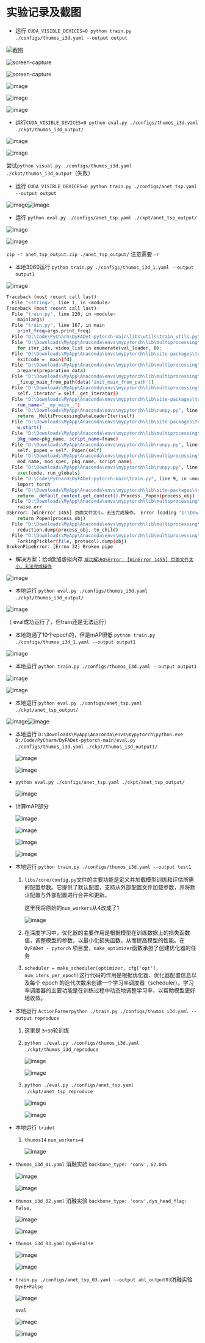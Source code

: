 # 实验记录及截图

- 运行 `CUDA_VISIBLE_DEVICES=0 python train.py ./configs/thumos_i3d.yaml --output output`​

![截图](assets/82f2b7c7de77092d0021e057a085e037-20250114212239-4l7wh8x.png)​

![screen-capture](assets/224759ae582abd4c9167aa56801a6767-20250114212239-zvfvfln.png)​

![screen-capture](assets/dc3f0a5520e26fe92168a68ef2b59f05-20250114212239-3aztosy.png "3060 desktop 运行报错 【01】")​

![image](assets/image-20250222174042-zgossha.png "遇到的报错【02】")

![image](assets/image-20250222185556-zcektvf.png "报错解决办法【02】")​

![image](assets/image-20250222184942-9ebiwa8.png "thumos_i3d.yaml （train）")​

- 运行`CUDA_VISIBLE_DEVICES=0 python eval.py ./configs/thumos_i3d.yaml ./ckpt/thumos_i3d_output/`​

![image](assets/image-20250222185407-4ku45dh.png "thumos_i3d.yaml （eval）")

![image](assets/image-20250224170636-nsutqed.png "本地3060训练")

尝试`python visual.py ./configs/thumos_i3d.yaml ./ckpt/thumos_i3d_output`​（失败）

- 运行 `CUDA_VISIBLE_DEVICES=0 python train.py ./configs/anet_tsp.yaml --output output`​

![image](assets/image-20250226145722-ul8ej1e.png)![image](assets/image-20250226164509-wpjs04p.png)​

- 运行 `python eval.py ./configs/anet_tsp.yaml ./ckpt/anet_tsp_output/`​

![image](assets/image-20250226165336-kgfbfqp.png)​

![image](assets/image-20250226165312-qvacv20.png)​

​`zip -r anet_tsp_output.zip ./anet_tsp_output/`​ 注意需要 `-r`​

- 本地3060运行 `python train.py ./configs/thumos_i3d_1.yaml --output output1`​

![image](assets/image-20250226150741-7cq0cys.png)​

```bash
Traceback (most recent call last):
  File "<string>", line 1, in <module>
Traceback (most recent call last):
  File "train.py", line 220, in <module>
    main(args)
  File "train.py", line 167, in main
    print_freq=args.print_freq)
  File "D:\Code\PyCharm\DyFADet-pytorch-main\libs\utils\train_utils.py", line 392, in valid_one_epoch
  File "D:\Downloads\MyApp\Anaconda\envs\mypytorch\lib\multiprocessing\spawn.py", line 105, in spawn_main
    for iter_idx, video_list in enumerate(val_loader, 0):
  File "D:\Downloads\MyApp\Anaconda\envs\mypytorch\lib\site-packages\torch\utils\data\dataloader.py", line 363, in __iter__
    exitcode = _main(fd)
  File "D:\Downloads\MyApp\Anaconda\envs\mypytorch\lib\multiprocessing\spawn.py", line 114, in _main
    prepare(preparation_data)
  File "D:\Downloads\MyApp\Anaconda\envs\mypytorch\lib\multiprocessing\spawn.py", line 225, in prepare
    _fixup_main_from_path(data['init_main_from_path'])
  File "D:\Downloads\MyApp\Anaconda\envs\mypytorch\lib\multiprocessing\spawn.py", line 277, in _fixup_main_from_path
    self._iterator = self._get_iterator()
  File "D:\Downloads\MyApp\Anaconda\envs\mypytorch\lib\site-packages\torch\utils\data\dataloader.py", line 314, in _get_iterator
    run_name="__mp_main__")
  File "D:\Downloads\MyApp\Anaconda\envs\mypytorch\lib\runpy.py", line 263, in run_path
    return _MultiProcessingDataLoaderIter(self)
  File "D:\Downloads\MyApp\Anaconda\envs\mypytorch\lib\site-packages\torch\utils\data\dataloader.py", line 927, in __init__
    w.start()
  File "D:\Downloads\MyApp\Anaconda\envs\mypytorch\lib\multiprocessing\process.py", line 112, in start
    pkg_name=pkg_name, script_name=fname)
  File "D:\Downloads\MyApp\Anaconda\envs\mypytorch\lib\runpy.py", line 96, in _run_module_code
    self._popen = self._Popen(self)
  File "D:\Downloads\MyApp\Anaconda\envs\mypytorch\lib\multiprocessing\context.py", line 223, in _Popen
    mod_name, mod_spec, pkg_name, script_name)
  File "D:\Downloads\MyApp\Anaconda\envs\mypytorch\lib\runpy.py", line 85, in _run_code
    exec(code, run_globals)
  File "D:\Code\PyCharm\DyFADet-pytorch-main\train.py", line 9, in <module>
    import torch
  File "D:\Downloads\MyApp\Anaconda\envs\mypytorch\lib\site-packages\torch\__init__.py", line 126, in <module>
    return _default_context.get_context().Process._Popen(process_obj)
  File "D:\Downloads\MyApp\Anaconda\envs\mypytorch\lib\multiprocessing\context.py", line 322, in _Popen
    raise err
OSError: [WinError 1455] 页面文件太小，无法完成操作。 Error loading "D:\Downloads\MyApp\Anaconda\envs\mypytorch\lib\site-packages\torch\lib\shm.dll" or one of its dependencies.
    return Popen(process_obj)
  File "D:\Downloads\MyApp\Anaconda\envs\mypytorch\lib\multiprocessing\popen_spawn_win32.py", line 89, in __init__
    reduction.dump(process_obj, to_child)
  File "D:\Downloads\MyApp\Anaconda\envs\mypytorch\lib\multiprocessing\reduction.py", line 60, in dump
    ForkingPickler(file, protocol).dump(obj)
BrokenPipeError: [Errno 32] Broken pipe
```

- 解决方案：给d盘加虚拟内存  [`成功解决OSError: [WinError 1455] 页面文件太小，无法完成操作`](https://blog.csdn.net/m0_62919535/article/details/132725967)​

![image](assets/image-20250226163232-ydrftam.png)​

- 本地运行 `python eval.py ./configs/thumos_i3d.yaml ./ckpt/thumos_i3d_output/`​

![image](assets/image-20250226163034-j8xdvux.png)

（ eval成功运行了，但train还是无法运行）

- 本地跑通了10个epoch的，但是mAP很低 `python train.py ./configs/thumos_i3d_1.yaml --output output1`​

![image](assets/image-20250226173829-vw9wa76.png)​

- 本地运行 `python train.py ./configs/thumos_i3d.yaml --output output1`​

![image](assets/image-20250226183721-vy7ezec.png)​

![image](assets/image-20250226183643-zitwj83.png)​

- 本地运行 `python eval.py ./configs/anet_tsp.yaml ./ckpt/anet_tsp_output/`​

![image](assets/image-20250226172107-dds09rk.png)![image](assets/image-20250226172048-7pyscgl.png)​

- 本地运行 `D:\Downloads\MyApp\Anaconda\envs\mypytorch\python.exe D:/Code/PyCharm/DyFADet-pytorch-main/eval.py ./configs/thumos_i3d.yaml ./ckpt/thumos_i3d_output1/`​

  ![image](assets/image-20250408222830-c10dr7j.png)​

  ![image](assets/image-20250415020029-4zr2o96.png)​
- ​`python eval.py ./configs/anet_tsp.yaml ./ckpt/anet_tsp_output/`​

  ![image](assets/image-20250415020244-93b20wi.png)
- 计算mAP部分

  ![image](assets/image-20250415023307-053rmp0.png)​

  ![image](assets/image-20250415023449-cbmyiut.png)​

  ![image](assets/image-20250415023747-62675pf.png)​

  ![image](assets/image-20250415023847-331j1jo.png)​
- 本地运行 `python train.py ./configs/thumos_i3d.yaml --output test1`​

  1. ​`libs/core/config.py`​ 文件的主要功能是定义并加载模型训练和评估所需的配置参数。它提供了默认配置，支持从外部配置文件加载参数，并将默认配置与外部配置进行合并和更新。

      这里我将原始的`num_workers`​从4改成了1

      ![image](assets/image-20250415151409-55mqwqh.png)​
  2. 在深度学习中，优化器的主要作用是根据模型在训练数据上的损失函数值，调整模型的参数，以最小化损失函数，从而提高模型的性能。在 `DyFADet - pytorch`​ 项目里，`make_optimizer`​ 函数承担了创建优化器的任务
  3. ​`scheduler = make_scheduler(optimizer, cfg['opt'], num_iters_per_epoch)`​ 这行代码的作用是根据优化器、优化器配置信息以及每个 epoch 的迭代次数来创建一个学习率调度器（scheduler）。学习率调度器的主要功能是在训练过程中动态地调整学习率，以帮助模型更好地收敛。
- 本地运行 `ActionFormer`​  `python ./train.py ./configs/thumos_i3d.yaml --output reproduce`​

  1. 这里是 `5+30`​轮训练
  2. ​`python ./eval.py ./configs/thumos_i3d.yaml ./ckpt/thumos_i3d_reproduce`​

      ![image](assets/image-20250415180052-kckyiho.png)​

      ![image](assets/image-20250415180321-ck7cvcb.png)​
  3. ​`python ./eval.py ./configs/anet_tsp.yaml ./ckpt/anet_tsp_reproduce`​

      ![image](assets/image-20250415215349-h9o5b4q.png)​

      ![image](assets/image-20250415215930-x4els31.png)​
- 本地运行 `tridet`​

  1. ​`thumos14`​ `num_workers=4`​

      ![image](assets/image-20250415225130-ddrfhmk.png)​
- ​`thumos_i3d_01.yaml`​ 消融实验 `backbone_type: 'conv',`​ `62.04%`​

  ![image](assets/image-20250416130008-ilha9yz.png)​

  ![image](assets/image-20250416125937-pcl3epo.png)​
- ​`thumos_i3d_02.yaml`​ 消融实验 `backbone_type: 'conv',dyn_head_flag: False,`​

  ![image](assets/image-20250416125805-gu83kzt.png)​

  ![image](assets/image-20250416125739-hpw4ckf.png)​
- ​`thumos_i3d_03.yaml`​ `DynE+False`​

  ![image](assets/image-20250416135147-bdrzsg8.png)​

  ![image](assets/image-20250416135201-gosl796.png)​
- ​`train.py ./configs/anet_tsp_03.yaml --output abl_output03`​ 消融实验 `DynE+False`​

  ![image](assets/image-20250416163225-q3py87w.png)​

  ​`eval`​

  ![image](assets/image-20250416163456-q9c9etb.png)​

  ![image](assets/image-20250416164112-mgyztwf.png)​

‍
